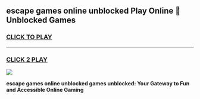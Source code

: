 
## escape games online unblocked Play Online 👋 Unblocked Games
<h3>
<a href="https://premium.freeplayer.one?title=escape_games_online_unblocked&ref=19F">CLICK TO PLAY</a></h3>
<hr>

<h3>
<a href="https://premium.freeplayer.one?title=escape_games_online_unblocked&ref=19F">CLICK 2 PLAY</a>
  
</h3>

<a href="https://premium.freeplayer.one?title=escape_games_online_unblocked&ref=19F"><img src="https://clearcache.store/games.png"></a>


**escape games online unblocked games unblocked: Your Gateway to Fun and Accessible Online Gaming**
